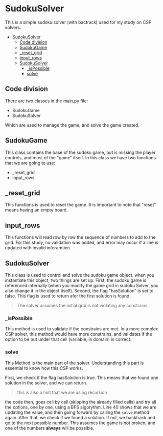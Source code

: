 # SudokuSolver

This is a simple sudoku solver (with bactrack) used for my study on CSP solvers.

<!-- TOC -->

- [SudokuSolver](#sudokusolver)
  - [Code division](#code-division)
  - [SudokuGame](#sudokugame)
  - [\_reset\_grid](#_reset_grid)
  - [input\_rows](#input_rows)
  - [SudokuSolver](#sudokusolver-1)
    - [\_isPossible](#_ispossible)
    - [solve](#solve)

<!-- /TOC -->

## Code division

There are two classes in the [main.py](src/main.py) file:
- SudokuGame
- SudokuSolver

Which are used to manage the game, and solve the game created.

## SudokuGame

This class contains the base of the sudoku game, but is missing the player controls, and most of the "game" itself. In this class we have two functions that we are going to use:
- _reset_grid
- input_rows


## _reset_grid

This functions is used to reset the game. It is important to note that "reset" means having an empty board.

## input_rows

This functions will read row by row the sequence of numbers to add to the grid.
For this study, no validation was added, and error may occur if a line is updated with invalid inforamtion.

## SudokuSolver

This class is used to control and solve the sudoku game object. when you instantiate this object, two things are set up. First, the sudoku game is referenced internally (when you modify the game grid in sudoku Solver, you also change it in the object itself). Second, the flag "hasSolution" is set to false. This flag is used to return afer the first solution is found.

> The solver assumes the initial grid is not violating any constrains

### _isPossible

This method is used to validate if the constrains are met. In a more complex CSP solver, this method would have more constrains, and validates if the option to be put under that cell (variable, in domain) is correct.

### solve

This Method is the main part of the solver. Understanding this part is essential to know how this CSP works.

First, we check if the flag hasSolution is true. This means that we found one solution in the solver, and we can return.

> this is also a hint that we are using recursion

the code then, goes cell by cell (skipping the already filled cells) and try all the options, one by one, using a BFS algorythm. Line 40 shows that we are updating the value, and then going forward by calling the `solve` method again. After that, we check if we found a solution. If not, we backtrack and go to the next possible number. This assumes the game is not broken, and one of the numbers **always** will be possible.

